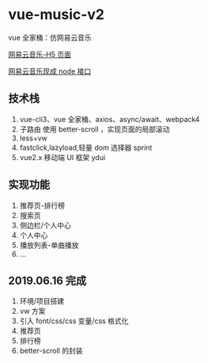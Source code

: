 # vue-music-v2

vue 全家桶：仿网易云音乐

[网易云音乐-H5 页面](https://music.163.com/m/)

[网易云音乐现成 node 接口](https://binaryify.github.io/NeteaseCloudMusicApi/#/?id=%E6%8E%A8%E8%8D%90%E6%AD%8C%E5%8D%95)

## 技术栈

1. vue-cli3、vue 全家桶、axios、async/await、webpack4
2. 子路由 使用 better-scroll ，实现页面的局部滚动
3. less+vw
4. fastclick,lazyload,轻量 dom 选择器 sprint
5. vue2.x 移动端 UI 框架 ydui

## 实现功能

1. 推荐页-排行榜
2. 搜索页
3. 侧边栏/个人中心
4. 个人中心
5. 播放列表-单曲播放
6. ...

## 2019.06.16 完成

1. 环境/项目搭建
2. vw 方案
3. 引入 font/css/css 变量/css 格式化
4. 推荐页
5. 排行榜
6. better-scroll 的封装
